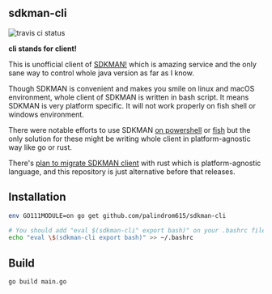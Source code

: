 ## sdkman-cli

![travis ci status](https://travis-ci.org/palindrom615/sdkman-cli.svg?branch=master)

**cli stands for client!**

This is unofficial client of [SDKMAN!](https://sdkman.io/) which is amazing service and the only sane way to control whole java version as far as I know.

Though SDKMAN is convenient and makes you smile on linux and macOS environment, whole client of SDKMAN is written in bash script. It means SDKMAN is very platform specific. It will not work properly on fish shell or windows environment.

There were notable efforts to use SDKMAN [on powershell](https://github.com/flofreud/posh-gvm) or [fish](https://github.com/reitzig/sdkman-for-fish) but the only solution for these might be writing whole client in platform-agnostic way like go or rust. 

There's [plan to migrate SDKMAN client](https://github.com/sdkman/sdk) with rust which is platform-agnostic language, and this repository is just alternative before that releases.

## Installation

```bash
env GO111MODULE=on go get github.com/palindrom615/sdkman-cli

# You should add "eval $(sdkman-cli" export bash)" on your .bashrc file
echo "eval \$(sdkman-cli export bash)" >> ~/.bashrc
```

## Build

```bash
go build main.go
```  
